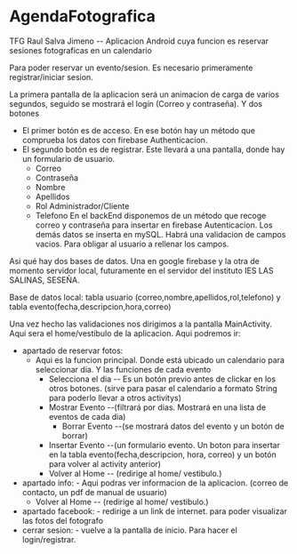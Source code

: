 # AgendaFotografica
TFG Raul Salva Jimeno -- Aplicacion Android cuya funcion es reservar  sesiones fotograficas en un calendario


Para poder reservar un evento/sesion. Es necesario primeramente registrar/iniciar sesion.

La primera pantalla de la aplicacion será un animacion de carga de varios segundos, seguido se mostrará el logín (Correo y contraseña). Y dos botones
  - El primer botón es de acceso. En ese botón hay un método que comprueba los datos con firebase Authenticacion.
  - El segundo botón es de registrar. Este llevará a una pantalla, donde hay un formulario de usuario. 
    - Correo
    - Contraseña
    - Nombre
    - Apellidos
    - Rol Administrador/Cliente
    - Telefono
  En el backEnd disponemos de un método que recoge correo y contraseña para insertar en firebase Autenticacion. Los demás datos se inserta en mySQL.
  Habrá una validacion de campos vacios. Para obligar al usuario a rellenar los campos.
 
Asi qué hay dos bases de datos. Una en google firebase y la otra de momento servidor local, futuramente en el servidor del instituto IES LAS SALINAS, SESEÑA.

Base de datos local: tabla usuario (correo,nombre,apellidos,rol,telefono) y tabla evento(fecha,descripcion,hora,correo)
  
  
Una vez hecho las validaciones nos dirigimos a la pantalla MainActivity. Aqui sera el home/vestibulo de la aplicacion. 
Aqui podremos ir:
  - apartado de reservar fotos:
    - Aqui es la funcion principal. Donde está ubicado un calendario para seleccionar dia. Y las funciones de cada evento
      - Selecciona el dia -- Es un botón previo antes de clickar en los otros botones. (sirve para pasar el calendario a formato String para poderlo llevar a otros activitys)
      - Mostrar Evento --(filtrará por dias. Mostrará en una lista de eventos de cada dia) 
        -  Borrar Evento --(se mostrará datos del evento y un botón de borrar)
      - Insertar Evento --(un formulario evento. Un boton para  insertar en la tabla evento(fecha,descripcion, hora, correo) y un botón para volver al activity anterior)
      - Volver al Home -- (redirige al home/ vestibulo.)
   - apartado info:
    - Aqui podras ver informacion de la aplicacion. (correo de contacto, un pdf de manual de usuario)
      - Volver al Home -- (redirige al home/ vestibulo.)
   - apartado facebook:
    - redirige a un link de internet. para poder visualizar las fotos del fotografo
   - cerrar sesion:
    - vuelve a la pantalla de inicio. Para hacer el login/registrar.
